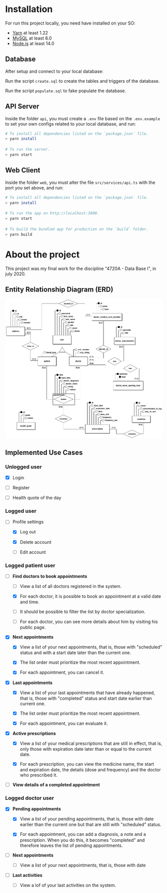 # Installation

For run this project locally, you need have installed on your SO:

- [Yarn](https://classic.yarnpkg.com/en/docs/install) at least 1.22
- [MySQL](https://dev.mysql.com/doc/refman/8.0/en/installing.html) at least 8.0
- [Node.js](https://nodejs.org/en/download/) at least 14.0

## Database

After setup and connect to your local database:

Run the script `create.sql` to create the tables and triggers of the database.

Run the script `populate.sql` to fake populate the database.

## API Server

Inside the folder `api`, you must create a `.env` file based on the `.env.example` to set your own configs related to your local database, and run:

```bash
# To install all dependencies listed on the `package.json` file.
> yarn install

# To run the server.
> yarn start
```

## Web Client

Inside the folder `web`, you must alter the file `src/services/api.ts` with the port you set above, and run:

```bash
# To install all dependencies listed on the `package.json` file.
> yarn install

# To run the app on http://localhost:3000.
> yarn start

# To build the bundled app for production on the `build` folder.
> yarn build
```

# About the project

This project was my final work for the discipline "4720A - Data Base I", in july 2020.

## Entity Relationship Diagram (ERD)

![erd](./erd.png)

## Implemented Use Cases

### Unlogged user

- [x] Login

- [ ] Register

- [ ] Health quote of the day

### Logged user

- [ ] Profile settings

  - [x] Log out

  - [x] Delete account

  - [ ] Edit account

### Logged patient user

- [ ] **Find doctors to book appointments**

  - [ ] View a list of all doctors registered in the system.

  - [x] For each doctor, it is possible to book an appointment at a valid date and time.

  - [ ] It should be possible to filter the list by doctor specialization.

  - [ ] For each doctor, you can see more details about him by visiting his public page.

- [x] **Next appointments**

  - [x] View a list of your next appointments, that is, those with "scheduled" status and with a start date later than the current one.

  - [x] The list order must prioritize the most recent appointment.

  - [x] For each appointment, you can cancel it.

- [x] **Last appointments**

  - [x] View a list of your last appointments that have already happened, that is, those with "completed" status and start date earlier than current one.

  - [x] The list order must prioritize the most recent appointment.

  - [x] For each appointment, you can evaluate it.

- [x] **Active prescriptions**

  - [x] View a list of your medical prescriptions that are still in effect, that is, only those with expiration date later than or equal to the current date.
  
  - [x] For each prescription, you can view the medicine name, the start and expiration date, the details (dose and frequency) and the doctor who prescribed it.

- [ ] **View details of a completed appointment**

### Logged doctor user

- [x] **Pending appointments**

  - [x] View a list of your pending appointments, that is, those with date earlier than the current one but that are still with "scheduled" status.

  - [x] For each appointment, you can add a diagnosis, a note and a prescription. When you do this, it becomes "completed" and therefore leaves the list of pending appointments.

- [ ] **Next appointments**

  - [ ] View a list of your next appointments, that is, those with date 

- [ ] **Last activities**

  - [ ] View a lof of your last activities on the system.
